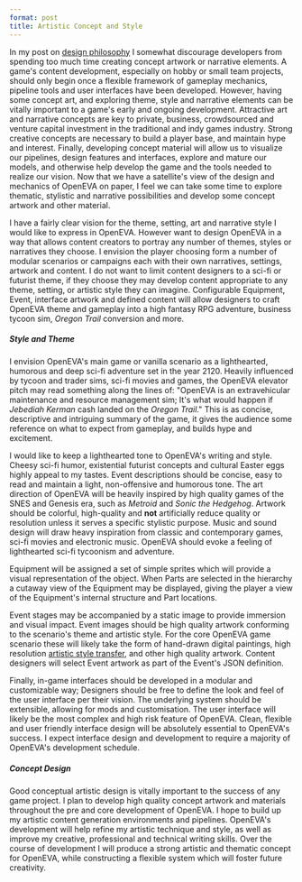 ```yaml
---
format: post
title: Artistic Concept and Style
---
```

In my post on <a href="https://maxmurder.github.io/OpenEVA/2017/04/24/PhilosophyOfDesign.html">design philosophy</a> I somewhat discourage developers from spending too much time creating concept artwork or narrative elements. A game's content development, especially on hobby or small team projects, should only begin once a flexible framework of gameplay mechanics, pipeline tools and user interfaces have been developed. However, having some concept art, and exploring theme, style and narrative elements can be vitally important to a game's early and ongoing development. Attractive art and narrative concepts are key to private, business, crowdsourced and venture capital investment in the traditional and indy games industry. Strong creative concepts are necessary to build a player base, and maintain hype and interest. Finally, developing concept material will allow us to visualize our pipelines, design features and interfaces, explore and mature our models, and otherwise help develop the game and the tools needed to realize our vision. Now that we have a satellite's view of the design and mechanics of OpenEVA on paper, I feel we can take some time to explore thematic, stylistic and narrative possibilities and develop some concept artwork and other material.

I have a fairly clear vision for the theme, setting, art and narrative style I would like to express in OpenEVA. However want to design OpenEVA in a way that allows content creators to portray any number of themes, styles or narratives they choose. I envision the player choosing form a number of modular scenarios or campaigns each with their own narratives, settings, artwork and content. I do not want to limit content designers to a sci-fi or futurist theme, if they choose they may develop content appropriate to any theme, setting, or artistic style they can imagine. Configurable Equipment, Event, interface artwork and defined content will allow designers to craft OpenEVA theme and gameplay into a high fantasy RPG adventure, business tycoon sim, <i>Oregon Trail</i> conversion and more. 

##### Style and Theme

I envision OpenEVA's main game or vanilla scenario as a lighthearted, humorous and deep sci-fi adventure set in the year 2120. Heavily influenced by tycoon and trader sims, sci-fi movies and games, the OpenEVA elevator pitch may read something along the lines of: "OpenEVA is an extravehicular maintenance and resource management sim; It's what would happen if <i>Jebediah Kerman</i> cash landed on the <i>Oregon Trail</i>." This is as concise, descriptive and intriguing summary of the game, it gives the audience some reference on what to expect from gameplay, and builds hype and excitement.

I would like to keep a lighthearted tone to OpenEVA's writing and style. Cheesy sci-fi humor, existential futurist concepts and cultural Easter eggs highly appeal to my tastes. Event descriptions should be concise, easy to read and maintain a light, non-offensive and humorous tone. The art direction of OpenEVA will be heavily inspired by high quality games of the SNES and Genesis era, such as <i>Metroid</i> and <i>Sonic the Hedgehog</i>. Artwork should be colorful, high-quality and <b>not</b> artificially reduce quality or resolution unless it serves a specific stylistic purpose. Music and sound design will draw heavy inspiration from classic and contemporary games, sci-fi movies and electronic music. OpenEVA should evoke a feeling of lighthearted sci-fi tycoonism and adventure.  
 
Equipment will be assigned a set of simple sprites which will provide a visual representation of the object. When Parts are selected in the hierarchy a cutaway view of the Equipment may be displayed, giving the player a view of the Equipment's internal structure and Part locations.

Event stages may be accompanied by a static image to provide immersion and visual impact. Event images should be high quality artwork conforming to the scenario's theme and artistic style. For the core OpenEVA game scenario these will likely take the form of hand-drawn digital paintings, high resolution <a href="https://github.com/jcjohnson/neural-style">artistic style transfer</a>, and other high quality artwork. Content designers will select Event artwork as part of the Event's JSON definition.

Finally, in-game interfaces should be developed in a modular and customizable way; Designers should be free to define the look and feel of the user interface per their vision. The underlying system should be extensible, allowing for mods and customisation. The user interface will likely be the most complex and high risk feature of OpenEVA. Clean, flexible and user friendly interface design will be absolutely essential to OpenEVA's success. I expect interface design and development to require a majority of OpenEVA's development schedule.

##### Concept Design

Good conceptual artistic design is vitally important to the success of any game project. I plan to develop high quality concept artwork and materials throughout the pre and core development of OpenEVA. I hope to build up my artistic content generation environments and pipelines. OpenEVA's development will help refine my artistic technique and style, as well as improve my creative, professional and technical writing skills. Over the course of development I will produce a strong artistic and thematic concept for OpenEVA, while constructing a flexible system which will foster future creativity.
